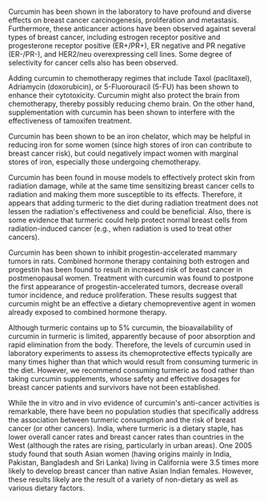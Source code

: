 

Curcumin has been shown in the laboratory to have profound and diverse effects on breast cancer carcinogenesis, proliferation and metastasis. Furthermore, these anticancer actions have been observed against several types of breast cancer, including estrogen receptor positive and progesterone receptor positive (ER+/PR+), ER negative and PR negative (ER-/PR-), and HER2/neu overexpressing cell lines. Some degree of selectivity for cancer cells also has been observed.

Adding curcumin to chemotherapy regimes that include Taxol (paclitaxel), Adriamycin (doxorubicin), or 5-Fluorouracil (5-FU) has been shown to enhance their cytotoxicity. Curcumin might also protect the brain from chemotherapy, thereby possibly reducing chemo brain. On the other hand, supplementation with curcumin has been shown to interfere with the effectiveness of tamoxifen treatment.

Curcumin has been shown to be an iron chelator, which may be helpful in reducing iron for some women (since high stores of iron can contribute to breast cancer risk), but could negatively impact women with marginal stores of iron, especially those undergoing chemotherapy.

Curcumin has been found in mouse models to effectively protect skin from radiation damage, while at the same time sensitizing breast cancer cells to radiation and making them more susceptible to its effects. Therefore, it appears that adding turmeric to the diet during radiation treatment does not lessen the radiation's effectiveness and could be beneficial. Also, there is some evidence that turmeric could help protect normal breast cells from radiation-induced cancer (e.g., when radiation is used to treat other cancers).

Curcumin has been shown to inhibit progestin-accelerated mammary tumors in rats. Combined hormone therapy containing both estrogen and progestin has been found to result in increased risk of breast cancer in postmenopausal women. Treatment with curcumin was found to postpone the first appearance of progestin-accelerated tumors, decrease overall tumor incidence, and reduce proliferation. These results suggest that curcumin might be an effective a dietary chemopreventive agent in women already exposed to combined hormone therapy.

Although turmeric contains up to 5% curcumin, the bioavailability of curcumin in turmeric is limited, apparently because of poor absorption and rapid elimination from the body. Therefore, the levels of curcumin used in laboratory experiments to assess its chemoprotective effects typically are many times higher than that which would result from consuming turmeric in the diet. However, we recommend consuming turmeric as food rather than taking curcumin supplements, whose safety and effective dosages for breast cancer patients and survivors have not been established.

While the in vitro and in vivo evidence of curcumin's anti-cancer activities is remarkable, there have been no population studies that specifically address the association between turmeric consumption and the risk of breast cancer (or other cancers). India, where turmeric is a dietary staple, has lower overall cancer rates and breast cancer rates than countries in the West (although the rates are rising, particularly in urban areas). One 2005 study found that south Asian women (having origins mainly in India, Pakistan, Bangladesh and Sri Lanka) living in California were 3.5 times more likely to develop breast cancer than native Asian Indian females. However, these results likely are the result of a variety of non-dietary as well as various dietary factors.

